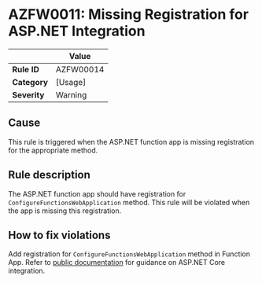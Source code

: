 # AZFW0011: Missing Registration for ASP.NET Integration

| | Value |
|-|-|
| **Rule ID** |AZFW00014|
| **Category** |[Usage]|
| **Severity** |Warning|

## Cause

This rule is triggered when the ASP.NET function app is missing registration for the appropriate method.

## Rule description

The ASP.NET function app should have registration for `ConfigureFunctionsWebApplication` method. This rule will be violated when the app is missing this registration.

## How to fix violations

Add registration for `ConfigureFunctionsWebApplication` method in Function App. Refer to [public documentation](https://learn.microsoft.com/en-us/azure/azure-functions/dotnet-isolated-process-guide#aspnet-core-integration) for guidance on ASP.NET Core integration.